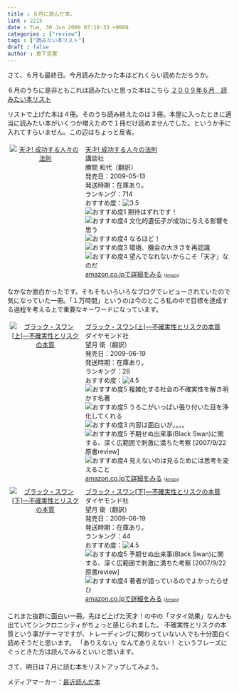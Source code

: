 ```yaml
---
title : ６月に読んだ本。
link : 2215
date : Tue, 30 Jun 2009 07:18:33 +0000
categories : ["review"]
tags : ["読みたい本リスト"]
draft : false
author : 倉下忠憲
---
```


さて、６月も最終日。今月読みたかった本はどれくらい読めただろうか。

６月のうちに是非ともこれは読みたいと思った本はこちら
<a href="https://rashita.net/blog/?p=2168">２００９年６月　読みたい本リスト</a>

リストで上げた本は４冊。そのうち読み終えたのは３冊。本屋に入ったときに適当に読みたい本がいくつか増えたので１冊だけ読めませんでした。というか手に入れてすらいません。この辺はちょっと反省。

<div class="amz-container"><div class="amz-image" style="width:160px;float:left;text-align:center;padding:5px;"><a href="http://amazon.co.jp/o/ASIN/4062153920/rashita1000-22/ref=nosim"><img src="http://ecx.images-amazon.com/images/I/415vaFIXnlL._SL160_.jpg" alt="天才!  成功する人々の法則" border="0" /></a></div><div class="amz-content" style="margin-left:170px;padding:5px;"><div class="amz-title"><a href="http://amazon.co.jp/o/ASIN/4062153920/rashita1000-22/ref=nosim">天才!  成功する人々の法則</a></div><div class="amz-manufacturer">講談社</div><div class="amz-creator">勝間 和代（翻訳）</div><div class="amz-releasedate">発売日：2009-05-13</div><div class="amz-availability">発送時期：在庫あり。</div><div class="amz-salesrank">ランキング：714</div><div class="amz-averagerating">おすすめ度：<img src="http://images-jp.amazon.com/images/G/09/x-locale/common/customer-reviews/stars-3-5.gif" alt="3.5" /></div><div class="amz-review"><img src="http://images-jp.amazon.com/images/G/09/x-locale/common/customer-reviews/stars-1-0.gif" alt="おすすめ度1" /> 期待はずれです！<br /><img src="http://images-jp.amazon.com/images/G/09/x-locale/common/customer-reviews/stars-4-0.gif" alt="おすすめ度4" /> 文化的遺伝子が成功に与える影響を思う<br /><img src="http://images-jp.amazon.com/images/G/09/x-locale/common/customer-reviews/stars-4-0.gif" alt="おすすめ度4" /> なるほど！<br /><img src="http://images-jp.amazon.com/images/G/09/x-locale/common/customer-reviews/stars-3-0.gif" alt="おすすめ度3" /> 環境、機会の大きさを再認識<br /><img src="http://images-jp.amazon.com/images/G/09/x-locale/common/customer-reviews/stars-4-0.gif" alt="おすすめ度4" /> 望んでなれないからこそ「天才」なのだ<br /></div><div class="amz-link"><a href="http://amazon.co.jp/o/ASIN/4062153920/rashita1000-22/ref=nosim">amazon.co.jpで詳細をみる</a> <span style="font-size:xx-small;">(<a href="http://amazy.tk/" target="_blank">Amazy</a>)</span></div></div><div style="clear:left;"></div></div>

なかなか面白かったです。そもそもいろいろなブログでレビューされていたので気になっていた一冊。「１万時間」というのは今のところ私の中で目標を達成する過程を考える上で重要なキーワードになっています。

<div class="amz-container"><div class="amz-image" style="width:160px;float:left;text-align:center;padding:5px;"><a href="http://amazon.co.jp/o/ASIN/4478001251/rashita1000-22/ref=nosim"><img src="http://ecx.images-amazon.com/images/I/41jI0pc%2Bz6L._SL160_.jpg" alt="ブラック・スワン[上]―不確実性とリスクの本質" border="0" /></a></div><div class="amz-content" style="margin-left:170px;padding:5px;"><div class="amz-title"><a href="http://amazon.co.jp/o/ASIN/4478001251/rashita1000-22/ref=nosim">ブラック・スワン[上]―不確実性とリスクの本質</a></div><div class="amz-manufacturer">ダイヤモンド社</div><div class="amz-creator">望月 衛（翻訳）</div><div class="amz-releasedate">発売日：2009-06-19</div><div class="amz-availability">発送時期：在庫あり。</div><div class="amz-salesrank">ランキング：28</div><div class="amz-averagerating">おすすめ度：<img src="http://images-jp.amazon.com/images/G/09/x-locale/common/customer-reviews/stars-4-5.gif" alt="4.5" /></div><div class="amz-review"><img src="http://images-jp.amazon.com/images/G/09/x-locale/common/customer-reviews/stars-5-0.gif" alt="おすすめ度5" /> 複雑化する社会の不確実性を解き明かす名著<br /><img src="http://images-jp.amazon.com/images/G/09/x-locale/common/customer-reviews/stars-5-0.gif" alt="おすすめ度5" /> うろこがいっぱい張り付いた目を浄化してくれる<br /><img src="http://images-jp.amazon.com/images/G/09/x-locale/common/customer-reviews/stars-3-0.gif" alt="おすすめ度3" /> 内容は面白いが。。。。<br /><img src="http://images-jp.amazon.com/images/G/09/x-locale/common/customer-reviews/stars-5-0.gif" alt="おすすめ度5" /> 予期せぬ出来事(Black Swan)に関する、深く広範囲で刺激に満ちた考察 [2007/9/22原書review]<br /><img src="http://images-jp.amazon.com/images/G/09/x-locale/common/customer-reviews/stars-4-0.gif" alt="おすすめ度4" /> 見えないのは見るためには思考を変えること<br /></div><div class="amz-link"><a href="http://amazon.co.jp/o/ASIN/4478001251/rashita1000-22/ref=nosim">amazon.co.jpで詳細をみる</a> <span style="font-size:xx-small;">(<a href="http://amazy.tk/" target="_blank">Amazy</a>)</span></div></div><div style="clear:left;"></div></div>

<div class="amz-container"><div class="amz-image" style="width:160px;float:left;text-align:center;padding:5px;"><a href="http://amazon.co.jp/o/ASIN/4478008884/rashita1000-22/ref=nosim"><img src="http://ecx.images-amazon.com/images/I/41wvOZMTryL._SL160_.jpg" alt="ブラック・スワン[下]―不確実性とリスクの本質" border="0" /></a></div><div class="amz-content" style="margin-left:170px;padding:5px;"><div class="amz-title"><a href="http://amazon.co.jp/o/ASIN/4478008884/rashita1000-22/ref=nosim">ブラック・スワン[下]―不確実性とリスクの本質</a></div><div class="amz-manufacturer">ダイヤモンド社</div><div class="amz-creator">望月 衛（翻訳）</div><div class="amz-releasedate">発売日：2009-06-19</div><div class="amz-availability">発送時期：在庫あり。</div><div class="amz-salesrank">ランキング：44</div><div class="amz-averagerating">おすすめ度：<img src="http://images-jp.amazon.com/images/G/09/x-locale/common/customer-reviews/stars-4-5.gif" alt="4.5" /></div><div class="amz-review"><img src="http://images-jp.amazon.com/images/G/09/x-locale/common/customer-reviews/stars-5-0.gif" alt="おすすめ度5" /> 予期せぬ出来事(Black Swan)に関する、深く広範囲で刺激に満ちた考察 [2007/9/22原書review]<br /><img src="http://images-jp.amazon.com/images/G/09/x-locale/common/customer-reviews/stars-4-0.gif" alt="おすすめ度4" /> 著者が語っているのでよかったらぜひ<br /></div><div class="amz-link"><a href="http://amazon.co.jp/o/ASIN/4478008884/rashita1000-22/ref=nosim">amazon.co.jpで詳細をみる</a> <span style="font-size:xx-small;">(<a href="http://amazy.tk/" target="_blank">Amazy</a>)</span></div></div><div style="clear:left;"></div></div>

これまた抜群に面白い一冊。先ほど上げた天才！の中の「マタイ効果」なんかも出ていてシンクロニシティがちょっと感じられました。
不確実性とリスクの本質という事がテーマですが、トレーディングに関わっていない人でも十分面白く読めそうだと思います。
「ありえない」なんてありえない！
というフレーズにぐっときた方は読んでみるといいと思います。

さて、明日は７月に読む本をリストアップしてみよう。


メディアマーカー：<a href="http://mediamarker.net/u/rashita/read/fin/?st=fin">最近読んだ本</a>